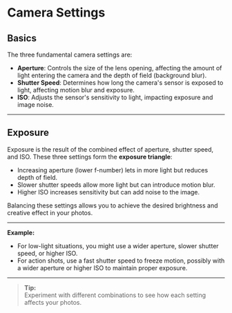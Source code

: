 # Camera Settings

## Basics

The three fundamental camera settings are:

- **Aperture**: Controls the size of the lens opening, affecting the amount of light entering the camera and the depth of field (background blur).
- **Shutter Speed**: Determines how long the camera's sensor is exposed to light, affecting motion blur and exposure.
- **ISO**: Adjusts the sensor's sensitivity to light, impacting exposure and image noise.

---

## Exposure

Exposure is the result of the combined effect of aperture, shutter speed, and ISO. These three settings form the **exposure triangle**:

- Increasing aperture (lower f-number) lets in more light but reduces depth of field.
- Slower shutter speeds allow more light but can introduce motion blur.
- Higher ISO increases sensitivity but can add noise to the image.

Balancing these settings allows you to achieve the desired brightness and creative effect in your photos.

---

**Example:**

- For low-light situations, you might use a wider aperture, slower shutter speed, or higher ISO.
- For action shots, use a fast shutter speed to freeze motion, possibly with a wider aperture or higher ISO to maintain proper exposure.

---

> **Tip:**  
> Experiment with different combinations to see how each setting affects your photos.
